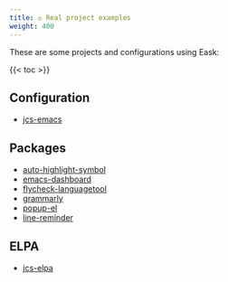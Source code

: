 ```yaml
---
title: ⚖️ Real project examples
weight: 400
---
```


These are some projects and configurations using Eask:

{{< toc >}}

## Configuration

* [jcs-emacs](https://github.com/jcs-emacs/jcs-emacs)

## Packages

* [auto-highlight-symbol](https://github.com/elp-revive/auto-highlight-symbol)
* [emacs-dashboard](https://github.com/emacs-dashboard/emacs-dashboard)
* [flycheck-languagetool](https://github.com/emacs-languagetool/flycheck-languagetool)
* [grammarly](https://github.com/emacs-grammarly/grammarly)
* [popup-el](https://github.com/auto-complete/popup-el)
* [line-reminder](https://github.com/emacs-vs/line-reminder)

## ELPA

* [jcs-elpa](https://github.com/jcs-emacs/jcs-elpa)
